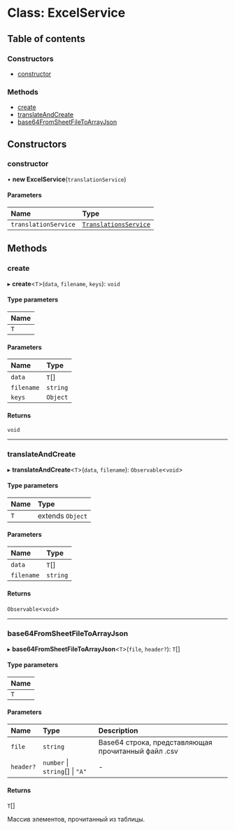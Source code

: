 # Class: ExcelService

## Table of contents

### Constructors

- [constructor](ExcelService.md#constructor)

### Methods

- [create](ExcelService.md#create)
- [translateAndCreate](ExcelService.md#translateandcreate)
- [base64FromSheetFileToArrayJson](ExcelService.md#base64fromsheetfiletoarrayjson)

## Constructors

### constructor

• **new ExcelService**(`translationService`)

#### Parameters

| Name | Type |
| :------ | :------ |
| `translationService` | [`TranslationsService`](TranslationsService.md) |

## Methods

### create

▸ **create**<`T`\>(`data`, `filename`, `keys`): `void`

#### Type parameters

| Name |
| :------ |
| `T` |

#### Parameters

| Name | Type |
| :------ | :------ |
| `data` | `T`[] |
| `filename` | `string` |
| `keys` | `Object` |

#### Returns

`void`

___

### translateAndCreate

▸ **translateAndCreate**<`T`\>(`data`, `filename`): `Observable`<`void`\>

#### Type parameters

| Name | Type |
| :------ | :------ |
| `T` | extends `Object` |

#### Parameters

| Name | Type |
| :------ | :------ |
| `data` | `T`[] |
| `filename` | `string` |

#### Returns

`Observable`<`void`\>

___

### base64FromSheetFileToArrayJson

▸ **base64FromSheetFileToArrayJson**<`T`\>(`file`, `header?`): `T`[]

#### Type parameters

| Name |
| :------ |
| `T` |

#### Parameters

| Name | Type | Description |
| :------ | :------ | :------ |
| `file` | `string` | Base64 строка, представляющая прочитанный файл .csv |
| `header?` | `number` \| `string`[] \| ``"A"`` | - |

#### Returns

`T`[]

Массив элементов, прочитанный из таблицы.
